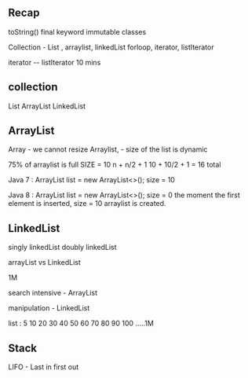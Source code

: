 ## Recap 

toString()
final keyword 
immutable classes 

Collection - List , arraylist, linkedList 
forloop, iterator, listIterator

iterator    -- listIterator 
10 mins


## collection

List 
ArrayList       LinkedList          



## ArrayList

Array - we cannot resize
Arraylist, - size of the list is dynamic






75% of arraylist is full
SIZE = 10
n + n/2 + 1
10 + 10/2 + 1 = 16 total 



Java 7 : 
ArrayList<Integer> list = new ArrayList<>();
size = 10 


Java 8 :
ArrayList<Integer> list = new ArrayList<>();
size = 0
the moment the first element is inserted, size = 10 arraylist is created.


## LinkedList 

singly linkedList 
doubly linkedList 



arrayList           vs LinkedList 

1M 

search intensive - ArrayList 

manipulation - LinkedList 

list : 5 10 20 30 40 50 60 70 80 90 100 .....1M 




## Stack 

LIFO - Last in first out 
























